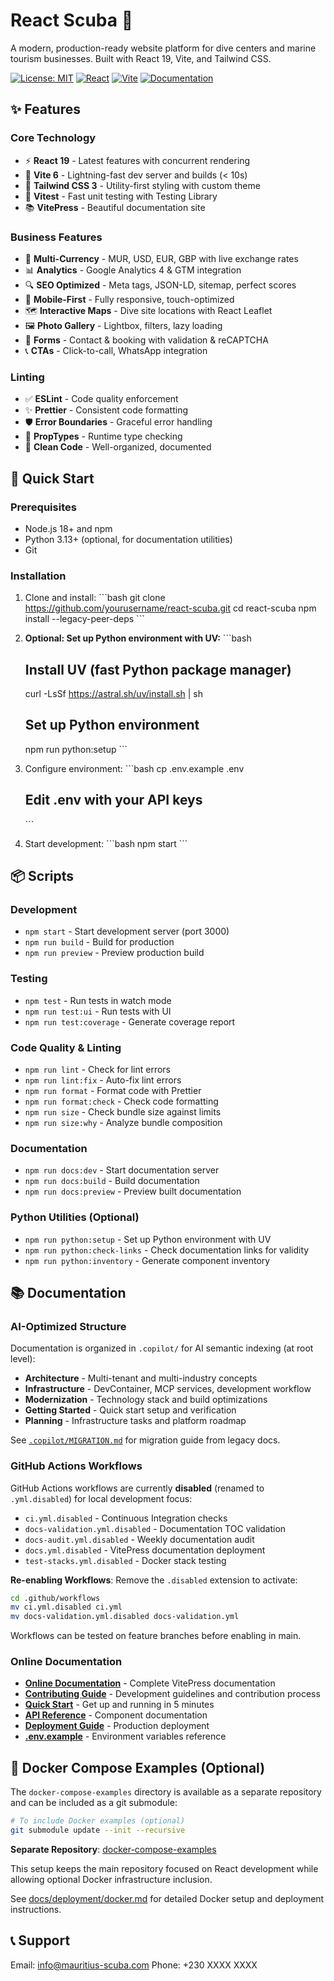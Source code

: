 # React Scuba 🤿

A modern, production-ready website platform for dive centers and marine tourism businesses. Built with React 19, Vite, and Tailwind CSS.

[![License: MIT](https://img.shields.io/badge/License-MIT-blue.svg)](https://opensource.org/licenses/MIT)
[![React](https://img.shields.io/badge/React-19.0.0-61dafb.svg)](https://reactjs.org/)
[![Vite](https://img.shields.io/badge/Vite-6.3.6-646cff.svg)](https://vitejs.dev/)
[![Documentation](https://img.shields.io/badge/docs-live-success.svg)](https://deanluus22021994.github.io/react-scuba/)

## ✨ Features

### Core Technology

- ⚡ **React 19** - Latest features with concurrent rendering
- 🚀 **Vite 6** - Lightning-fast dev server and builds (< 10s)
- 🎨 **Tailwind CSS 3** - Utility-first styling with custom theme
- 🧪 **Vitest** - Fast unit testing with Testing Library
- 📚 **VitePress** - Beautiful documentation site

### Business Features

- 💱 **Multi-Currency** - MUR, USD, EUR, GBP with live exchange rates
- 📊 **Analytics** - Google Analytics 4 & GTM integration
- 🔍 **SEO Optimized** - Meta tags, JSON-LD, sitemap, perfect scores
- 📱 **Mobile-First** - Fully responsive, touch-optimized
- 🗺️ **Interactive Maps** - Dive site locations with React Leaflet
- 🖼️ **Photo Gallery** - Lightbox, filters, lazy loading
- 📧 **Forms** - Contact & booking with validation & reCAPTCHA
- 📞 **CTAs** - Click-to-call, WhatsApp integration

### Linting

- ✅ **ESLint** - Code quality enforcement
- ✨ **Prettier** - Consistent code formatting
- 🛡️ **Error Boundaries** - Graceful error handling
- 📝 **PropTypes** - Runtime type checking
- 🧹 **Clean Code** - Well-organized, documented

## 🚀 Quick Start

### Prerequisites

- Node.js 18+ and npm
- Python 3.13+ (optional, for documentation utilities)
- Git

### Installation

1. Clone and install:
   \`\`\`bash
   git clone <https://github.com/yourusername/react-scuba.git>
   cd react-scuba
   npm install --legacy-peer-deps
   \`\`\`

2. **Optional: Set up Python environment with UV:**
   \`\`\`bash

   ## Install UV (fast Python package manager)

   curl -LsSf <https://astral.sh/uv/install.sh> | sh

   ## Set up Python environment

   npm run python:setup
   \`\`\`

3. Configure environment:
   \`\`\`bash
   cp .env.example .env

   ## Edit .env with your API keys

   \`\`\`

4. Start development:
   \`\`\`bash
   npm start
   \`\`\`

## 📦 Scripts

### Development

- `npm start` - Start development server (port 3000)
- `npm run build` - Build for production
- `npm run preview` - Preview production build

### Testing

- `npm test` - Run tests in watch mode
- `npm run test:ui` - Run tests with UI
- `npm run test:coverage` - Generate coverage report

### Code Quality & Linting

- `npm run lint` - Check for lint errors
- `npm run lint:fix` - Auto-fix lint errors
- `npm run format` - Format code with Prettier
- `npm run format:check` - Check code formatting
- `npm run size` - Check bundle size against limits
- `npm run size:why` - Analyze bundle composition

### Documentation

- `npm run docs:dev` - Start documentation server
- `npm run docs:build` - Build documentation
- `npm run docs:preview` - Preview built documentation

### Python Utilities (Optional)

- `npm run python:setup` - Set up Python environment with UV
- `npm run python:check-links` - Check documentation links for validity
- `npm run python:inventory` - Generate component inventory

## 📚 Documentation

### AI-Optimized Structure

Documentation is organized in `.copilot/` for AI semantic indexing (at root level):

- **Architecture** - Multi-tenant and multi-industry concepts
- **Infrastructure** - DevContainer, MCP services, development workflow
- **Modernization** - Technology stack and build optimizations
- **Getting Started** - Quick start setup and verification
- **Planning** - Infrastructure tasks and platform roadmap

See [`.copilot/MIGRATION.md`](./.copilot/MIGRATION.md) for migration guide from legacy docs.

### GitHub Actions Workflows

GitHub Actions workflows are currently **disabled** (renamed to `.yml.disabled`) for local development focus:

- `ci.yml.disabled` - Continuous Integration checks
- `docs-validation.yml.disabled` - Documentation TOC validation
- `docs-audit.yml.disabled` - Weekly documentation audit
- `docs.yml.disabled` - VitePress documentation deployment
- `test-stacks.yml.disabled` - Docker stack testing

**Re-enabling Workflows**: Remove the `.disabled` extension to activate:
```bash
cd .github/workflows
mv ci.yml.disabled ci.yml
mv docs-validation.yml.disabled docs-validation.yml
```

Workflows can be tested on feature branches before enabling in main.

### Online Documentation

- **[Online Documentation](https://deanluus22021994.github.io/react-scuba/)** - Complete VitePress documentation
- **[Contributing Guide](https://deanluus22021994.github.io/react-scuba/contributing.html)** - Development guidelines and contribution process
- **[Quick Start](https://deanluus22021994.github.io/react-scuba/guide/quick-start.html)** - Get up and running in 5 minutes
- **[API Reference](https://deanluus22021994.github.io/react-scuba/api/)** - Component documentation
- **[Deployment Guide](https://deanluus22021994.github.io/react-scuba/deployment/)** - Production deployment
- **[.env.example](./.env.example)** - Environment variables reference

## 🐳 Docker Compose Examples (Optional)

The `docker-compose-examples` directory is available as a separate repository and can be included as a git submodule:

```bash
# To include Docker examples (optional)
git submodule update --init --recursive
```

**Separate Repository**: [docker-compose-examples](https://github.com/DeanLuus22021994/docker-compose-examples)

This setup keeps the main repository focused on React development while allowing optional Docker infrastructure inclusion.

See [docs/deployment/docker.md](./docs/deployment/docker.md) for detailed Docker setup and deployment instructions.

## 📞 Support

Email: <info@mauritius-scuba.com>
Phone: +230 XXXX XXXX
